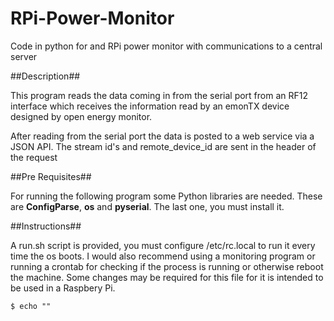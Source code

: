 RPi-Power-Monitor
=================

Code in python for and RPi power monitor with communications to a central server

##Description##

This program reads the data coming in from the serial port from an RF12 interface which receives the information read by an emonTX device designed by open energy monitor.

After reading from the serial port the data is posted to a web service via a JSON API. The stream id's and remote_device_id are sent in the header of the request

##Pre Requisites##

For running the following program some Python libraries are needed. These are **ConfigParse**, **os** and **pyserial**. The last one, you must install it.

##Instructions##

A run.sh script is provided, you must configure /etc/rc.local to run it every time the os boots. I would also recommend using a monitoring program or running a crontab for checking if the process is running or otherwise reboot the machine. Some changes may be required for this file for it is intended to be used in a Raspbery Pi.

```shell
$ echo ""
```